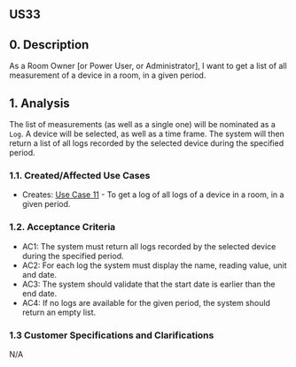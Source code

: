 ## US33

## 0. Description

As a Room Owner [or Power User, or Administrator],
I want to get a list of all measurement of a device in a room, in a
given period.

## 1. Analysis

The list of measurements (as well as a single one) will be nominated as a `Log`.
A device will be selected, as well as a time frame.
The system will then return a list of all logs recorded by the selected device during the specified period.

### 1.1. Created/Affected Use Cases

* Creates: [Use Case 11](../../useCases/uc11_toGetLogFromDevice/uc11_readme.md) - To get a log of all logs of a
  device in a room, in a given period.

### 1.2. Acceptance Criteria

* AC1: The system must return all logs recorded by the selected device during the specified period.
* AC2: For each log the system must display the name, reading value, unit and date.
* AC3: The system should validate that the start date is earlier than the end date.
* AC4: If no logs are available for the given period, the system should return an empty list.

### 1.3 Customer Specifications and Clarifications

N/A